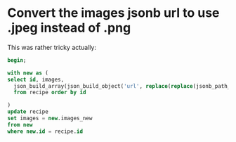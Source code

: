# Convert the images jsonb url to use .jpeg instead of .png

This was rather tricky actually:

```sql
begin;

with new as (
select id, images,
  json_build_array(json_build_object('url', replace(replace(jsonb_path_query(images, '$[*].url ? (@ like_regex ".*png")')::text, 'png', 'jpeg'), '"', ''))) as images_new
  from recipe order by id

)
update recipe
set images = new.images_new
from new
where new.id = recipe.id
```
